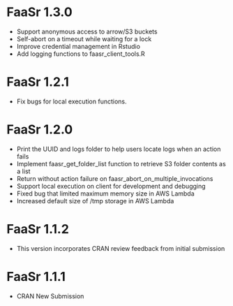 # FaaSr 1.3.0

* Support anonymous access to arrow/S3 buckets 
* Self-abort on a timeout while waiting for a lock
* Improve credential management in Rstudio
* Add logging functions to faasr_client_tools.R

# FaaSr 1.2.1

* Fix bugs for local execution functions.

# FaaSr 1.2.0

* Print the UUID and logs folder to help users locate logs when an action fails
* Implement faasr_get_folder_list function to retrieve S3 folder contents as a list
* Return without action failure on faasr_abort_on_multiple_invocations
* Support local execution on client for development and debugging
* Fixed bug that limited maximum memory size in AWS Lambda
* Increased default size of /tmp storage in AWS Lambda

# FaaSr 1.1.2

* This version incorporates CRAN review feedback from initial submission

# FaaSr 1.1.1

* CRAN New Submission